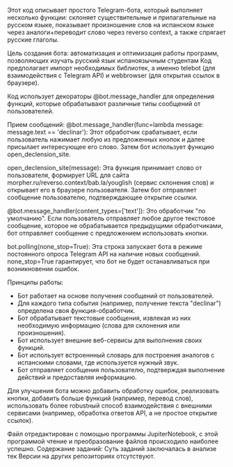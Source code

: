 Этот код описывает простого Telegram-бота, который выполняет несколько функции: склоняет существительные и прилагательные на русском языке, показывает произношение слов на испанском языке через аналоги+переводит слово через reverso context, а также спрягает русские глаголы.

Цель создания бота: автоматизация и оптимизация работы программ, позволяющих изучать русский язык испаноязычным студентам
Код предполагает импорт необходимых библиотек, а именно telebot (для взаимодействия с Telegram API) и webbrowser (для открытия ссылок в браузере).

Код использует декораторы @bot.message_handler для определения функций, которые обрабатывают различные типы сообщений от пользователей.

Прием сообщений:
@bot.message_handler(func=lambda message: message.text == 'declinar'): Этот обработчик срабатывает, если пользователь нажимает любую из предложенных кнопок и далее присылает интересующее его слово. Затем бот использует функцию open_declension_site.

open_declension_site(message): Эта функция принимает слово от пользователя, формирует URL для сайта morpher.ru/reverso.context/bab.la/youglish (сервис склонения слов) и открывает его в браузере пользователя. Затем бот отправляет сообщение пользователю, подтверждающее открытие ссылки.

@bot.message_handler(content_types=['text']): Это обработчик "по умолчанию". Если пользователь отправляет любое другое текстовое сообщение, которое не обрабатывается предыдущими обработчиками, бот отправляет сообщение с предложением использовать кнопки.

bot.polling(none_stop=True): Эта строка запускает бота в режиме постоянного опроса Telegram API на наличие новых сообщений. none_stop=True гарантирует, что бот не будет останавливаться при возникновении ошибок.

Принципы работы:

* Бот работает на основе получения сообщений от пользователей.
* Для каждого типа события (например, получение текста "declinar") определена своя функция-обработчик.
* Бот обрабатывает текстовые сообщения, извлекая из них необходимую информацию (слова для склонения или произношения).
* Бот использует внешние веб-сервисы для выполнения своих функций.
* Бот использует встроеннный словарь для построения аналогов с испанскими словами, где используется нужный звук.
* Бот отправляет сообщения пользователю, подтверждая выполнение действий и предоставляя информацию.



Для улучшения бота можно добавить обработку ошибок, реализовать кнопки, добавить больше функций (например, перевод слов), использовать более robustный способ взаимодействия с внешними сервисами (например, обработка ответов API, а не простое открытие ссылок).


Файл отредактирован с помощью программы JupiterNotebook, с этой программой чтение и преобразование файлов происходило наиболее успешно. 
 Содержание заданий: 
 Суть заданий заключалась в анализе тек 
Версии на других репозиториях отсутствуют.
